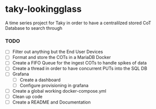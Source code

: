 # taky-lookingglass
A time series project for Taky in order to have a centralilzed stored CoT Database to search through

### TODO
- [ ] Filter out anything but the End User Devices
- [ ] Format and store the COTs in a MariaDB Docker
- [ ] Create a FIFO Queue for the ingest COTs to handle spikes of data
- [ ] Create a thread in order to have concurrent PUTs into the SQL DB
- [ ] Grafana
    - [ ] Create a dashboard
    - [ ] Configure provisioning in grafana
- [ ] Create a global working docker-compose.yml
- [ ] Clean up code
- [ ] Create a README and Documentation